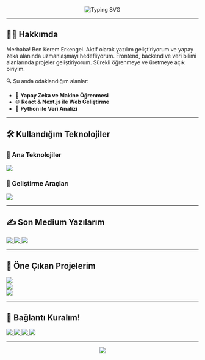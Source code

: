 <!-- Başlık Bölümü -->
<div align="center">
  <img src="https://readme-typing-svg.herokuapp.com?font=Fira+Code&size=32&duration=3000&pause=1500&color=8B5CF6&center=true&vCenter=true&width=940&lines=Hi%2C+I'm+Kerem+Erkengel;AI+Enthusiast+%7C+Backend+Explorer;Software+Developer+%7C+Lifelong+Learner" alt="Typing SVG" />
</div>

---

<!-- Hakkımda -->
## 👨‍💻 Hakkımda

Merhaba! Ben Kerem Erkengel. Aktif olarak yazılım geliştiriyorum ve yapay zeka alanında uzmanlaşmayı hedefliyorum. Frontend, backend ve veri bilimi alanlarında projeler geliştiriyorum. Sürekli öğrenmeye ve üretmeye açık biriyim.

🔍 Şu anda odaklandığım alanlar:
- 🤖 **Yapay Zeka ve Makine Öğrenmesi**
- 🌐 **React & Next.js ile Web Geliştirme**
- 🧠 **Python ile Veri Analizi**

---

<!-- Teknolojiler -->
## 🛠️ Kullandığım Teknolojiler

### 🔧 Ana Teknolojiler
<img src="https://skillicons.dev/icons?i=html,css,js,ts,react,next,python&theme=dark&perline=6" />

### 🧰 Geliştirme Araçları
<img src="https://skillicons.dev/icons?i=tailwind,vscode,git,figma&theme=dark&perline=6" />

---

<!-- Medium -->
## ✍️ Son Medium Yazılarım

<a href="https://medium.com/@keremerkengel/ad%C4%B1m-ad%C4%B1m-kendi-web-projelerini-i%CC%87n%C5%9Fa-et-frontende-yolculuk-4f369e82f78b" target="_blank">
  <img src="https://img.shields.io/badge/Adım_Adım_Kendi_Web_Projelerini_İnşa_Et:_Frontend'e_Yolculuk-000000?style=for-the-badge&logo=medium&logoColor=white"/>
</a>

<a href="https://medium.com/@keremerkengel/react-ile-i%CC%87lk-ad%C4%B1mlar-basit-bir-uygulama-nas%C4%B1l-yap%C4%B1l%C4%B1r-d43757c7b928b" target="_blank">
  <img src="https://img.shields.io/badge/React_ile_İlk_Adımlar:_Basit_Bir_Uygulama_Nasıl_Yapılır-000000?style=for-the-badge&logo=medium&logoColor=white"/>
</a>

<a href="https://medium.com/@keremerkengel/tailwind-css-ile-h%C4%B1zl%C4%B1-ve-verimli-tasar%C4%B1mlar-fa6eeff74179" target="_blank">
  <img src="https://img.shields.io/badge/Tailwind_CSS_ile_Hızlı_ve_Verimli_Tasar%C4%B1mlar-000000?style=for-the-badge&logo=medium&logoColor=white"/>
</a>

---

<!-- Öne Çıkan Projeler -->
## 🌟 Öne Çıkan Projelerim

<a href="https://github.com/keremerkengel/restaurant-menu">
  <img src="https://github-readme-stats.vercel.app/api/pin/?username=keremerkengel&repo=restaurant-menu&theme=midnight-purple&border_radius=10"/>
</a>
<br/>
<a href="https://github.com/keremerkengel/GetLife">
  <img src="https://github-readme-stats.vercel.app/api/pin/?username=keremerkengel&repo=GetLife&theme=midnight-purple&border_radius=10"/>
</a>
<br/>
<a href="https://github.com/keremerkengel/credit-card-project">
  <img src="https://github-readme-stats.vercel.app/api/pin/?username=keremerkengel&repo=credit-card-project&theme=midnight-purple&border_radius=10"/>
</a>

---

<!-- İletişim -->
## 🤝 Bağlantı Kuralım!

<a href="https://www.linkedin.com/in/keremerkengel/" target="_blank">
  <img src="https://img.shields.io/badge/LinkedIn-000000?style=for-the-badge&logo=linkedin&logoColor=8B5CF6"/>
</a>
<a href="https://x.com/kerem_erkngl24" target="_blank">
  <img src="https://img.shields.io/badge/Twitter-000000?style=for-the-badge&logo=x&logoColor=8B5CF6"/>
</a>
<a href="https://www.instagram.com/kerem_erkngl24/" target="_blank">
  <img src="https://img.shields.io/badge/Instagram-000000?style=for-the-badge&logo=instagram&logoColor=8B5CF6"/>
</a>
<a href="https://medium.com/@keremerkengel" target="_blank">
  <img src="https://img.shields.io/badge/Medium-000000?style=for-the-badge&logo=medium&logoColor=8B5CF6"/>
</a>

---

<!-- Alt Animasyon -->
<div align="center">
  <img src="https://capsule-render.vercel.app/api?type=waving&color=8B5CF6&height=100&section=footer" />
</div>
